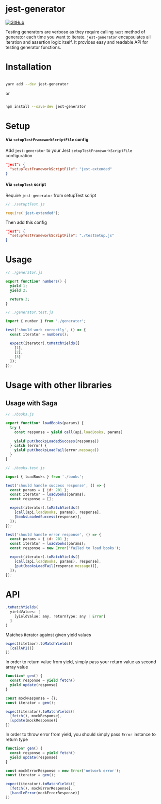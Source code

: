 # jest-generator

[![GitHub](https://img.shields.io/github/license/mashape/apistatus.svg)](https://github.com/doniyor2109/jest-generator/blob/master/LICENSE)

Testing generators are verbose as they require calling `next` method of generator each time you want to iterate. `jest-generator` encapsulates all iteration and assertion logic itself. It provides easy and readable API for testing generator functions.


# Installation

```bash

yarn add --dev jest-generator

```

or

```bash

npm install --save-dev jest-generator

```

# Setup

#### Via `setupTestFrameworkScriptFile` config

Add `jest-generator` to your Jest `setupTestFrameworkScriptFile` configuration

```json
"jest": {
  "setupTestFrameworkScriptFile": "jest-extended"
}
```

#### Via `setupTest` script

Require `jest-generator` from setupTest script

```js
// ./setuptTest.js

require('jest-extended');
```

Then add this config

```json
"jest": {
  "setupTestFrameworkScriptFile": "./testSetup.js"
}
```

# Usage

```js
// ./generator.js

export function* numbers() {
  yield 1;
  yield 2;

  return 3;
}
```

```js
// ./generator.test.js

import { number } from './generator';

test('should work correctly', () => {
  const iterator = numbers();

  expect(iterator).toMatchYields([
    [1],
    [2],
    [3]
  ]);
});

```

# Usage with other libraries

## Usage with Saga

 
```js
// ./books.js

export function* loadBooks(params) {
  try {
    const response = yield call(api.loadBooks, params)
    
    yield put(booksLoadedSuccess(response))
  } catch (error) {
    yield put(booksLoadFail(error.message))
  }
}
```

```js
// ./books.test.js

import { loadBooks } from './books';

test('should handle success response', () => {
  const params = { id: 201 };
  const iterator = loadBooks(params);
  const response = [];

  expect(iterator).toMatchYields([
    [call(api.loadBooks, params), response],
    [booksLoadedSuccess(response)],
  ]);
});

test('should handle error response', () => {
  const params = { id: 201 };
  const iterator = loadBooks(params);
  const response = new Error('failed to load books');

  expect(iterator).toMatchYields([
    [call(api.loadBooks, params), response],
    [put(booksLoadFail(response.message))],
  ]);
});

```

# API

```js
.toMatchYields(
  yieldValues: [
    [yieldValue: any, returnType: any | Error]
  ]
)
```

Matches iterator against given yield values

```js
expect(itetaor).toMatchYields([
  [callAPI()]
])
```

In order to return value from yield, simply pass your return value as second array value

```js
function* gen() {
  const response = yield fetch()
  yield update(response)
}

const mockResponse = {};
const iterator = gen();

expect(iterator).toMatchYields([
  [fetch(), mockResponse],
  [update(mockResponse)]
])
```

In order to throw error from yield, you should simply pass `Error` instance to return type

```js
function* gen() {
  const response = yield fetch()
  yield update(response)
}

const mockErrorResponse = new Error('network error');
const iterator = gen();

expect(iterator).toMatchYields([
  [fetch(), mockErrorResponse],
  [handleError(mockErrorResponse)]
])
```
 
